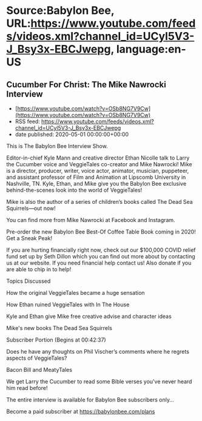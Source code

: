 # Source:Babylon Bee, URL:https://www.youtube.com/feeds/videos.xml?channel_id=UCyl5V3-J_Bsy3x-EBCJwepg, language:en-US

## Cucumber For Christ: The Mike Nawrocki Interview
 - [https://www.youtube.com/watch?v=OSb8NG7V9Cw](https://www.youtube.com/watch?v=OSb8NG7V9Cw)
 - RSS feed: https://www.youtube.com/feeds/videos.xml?channel_id=UCyl5V3-J_Bsy3x-EBCJwepg
 - date published: 2020-05-01 00:00:00+00:00

This is The Babylon Bee Interview Show.

 Editor-in-chief Kyle Mann and creative director Ethan Nicolle talk to Larry the Cucumber voice and VeggieTales co-creator and Mike Nawrocki! Mike is a director, producer, writer, voice actor, animator, musician, puppeteer, and assistant professor of Film and Animation at Lipscomb University in Nashville, TN. Kyle, Ethan, and Mike give you the Babylon Bee exclusive behind-the-scenes look into the world of VeggieTales!

 Mike is also the author of a series of children’s books called  The Dead Sea Squirrels—out now!

 You can find more from Mike Nawrocki at Facebook and Instagram.

  Pre-order the new Babylon Bee Best-Of Coffee Table Book coming in 2020! Get a Sneak Peak!

 If you are hurting financially right now, check out our $100,000 COVID relief fund set up by Seth Dillon which you can find out more about by contacting us at our website. If you need financial help contact us! Also donate if you are able to chip in to help!

 Topics Discussed

   How the original VeggieTales became a huge sensation

   How Ethan ruined VeggieTales with In The House

   Kyle and Ethan give Mike free creative advise and character ideas

   Mike's new books The Dead Sea Squirrels

   Subscriber Portion (Begins at 00:42:37)

   Does he have any thoughts on  Phil Vischer’s comments where he regrets aspects of VeggieTales?

   Bacon Bill and MeatyTales

   We get Larry the Cucumber to read some Bible verses you've never heard him read before!

   The entire interview is available for Babylon Bee subscribers only…

 Become a paid subscriber at https://babylonbee.com/plans


